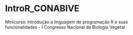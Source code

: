 # IntroR_CONABIVE
Minicurso: Introdução a linguagem de programação R e suas funcionalidades - I Congresso Nacional de Biologia Vegetal
